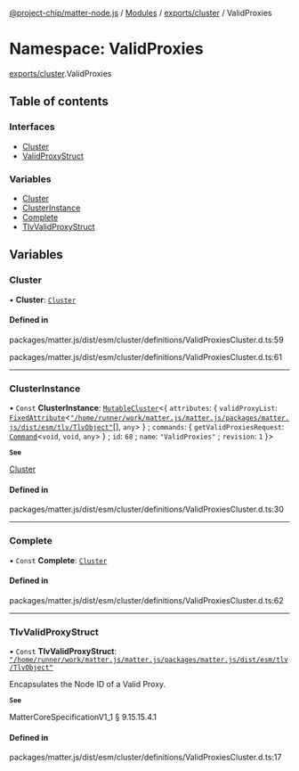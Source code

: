 [@project-chip/matter-node.js](../README.md) / [Modules](../modules.md) / [exports/cluster](exports_cluster.md) / ValidProxies

# Namespace: ValidProxies

[exports/cluster](exports_cluster.md).ValidProxies

## Table of contents

### Interfaces

- [Cluster](../interfaces/exports_cluster.ValidProxies.Cluster.md)
- [ValidProxyStruct](../interfaces/exports_cluster.ValidProxies.ValidProxyStruct.md)

### Variables

- [Cluster](exports_cluster.ValidProxies.md#cluster)
- [ClusterInstance](exports_cluster.ValidProxies.md#clusterinstance)
- [Complete](exports_cluster.ValidProxies.md#complete)
- [TlvValidProxyStruct](exports_cluster.ValidProxies.md#tlvvalidproxystruct)

## Variables

### Cluster

• **Cluster**: [`Cluster`](../interfaces/exports_cluster.ValidProxies.Cluster.md)

#### Defined in

packages/matter.js/dist/esm/cluster/definitions/ValidProxiesCluster.d.ts:59

packages/matter.js/dist/esm/cluster/definitions/ValidProxiesCluster.d.ts:61

___

### ClusterInstance

• `Const` **ClusterInstance**: [`MutableCluster`](../interfaces/exports_cluster.MutableCluster-1.md)\<\{ `attributes`: \{ `validProxyList`: [`FixedAttribute`](../interfaces/exports_cluster.FixedAttribute.md)\<[`"/home/runner/work/matter.js/matter.js/packages/matter.js/dist/esm/tlv/TlvObject"`](exports_session._internal_.__home_runner_work_matter_js_matter_js_packages_matter_js_dist_esm_tlv_TlvObject_.md)[], `any`\>  } ; `commands`: \{ `getValidProxiesRequest`: [`Command`](../interfaces/exports_cluster.Command.md)\<`void`, `void`, `any`\>  } ; `id`: ``68`` ; `name`: ``"ValidProxies"`` ; `revision`: ``1``  }\>

**`See`**

[Cluster](exports_cluster.ValidProxies.md#cluster)

#### Defined in

packages/matter.js/dist/esm/cluster/definitions/ValidProxiesCluster.d.ts:30

___

### Complete

• `Const` **Complete**: [`Cluster`](../interfaces/exports_cluster.ValidProxies.Cluster.md)

#### Defined in

packages/matter.js/dist/esm/cluster/definitions/ValidProxiesCluster.d.ts:62

___

### TlvValidProxyStruct

• `Const` **TlvValidProxyStruct**: [`"/home/runner/work/matter.js/matter.js/packages/matter.js/dist/esm/tlv/TlvObject"`](exports_session._internal_.__home_runner_work_matter_js_matter_js_packages_matter_js_dist_esm_tlv_TlvObject_.md)

Encapsulates the Node ID of a Valid Proxy.

**`See`**

MatterCoreSpecificationV1_1 § 9.15.15.4.1

#### Defined in

packages/matter.js/dist/esm/cluster/definitions/ValidProxiesCluster.d.ts:17
